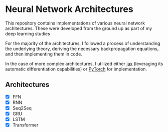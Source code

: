 # Neural Network Architectures

This repository contains implementations of various neural network architectures. These were developed from the ground up as part of my deep learning studies

For the majority of the architectures, I followed a process of understanding the underlying theory, deriving the necessary backpropagation equations, and then implementing them in code.

In the case of more complex architectures, I utilized either [jax](https://github.com/google/jax) (leveraging its automatic differentiation capabilities) or [PyTorch](https://pytorch.org) for implementation.

## Architectures

- [x] FFN
- [x] RNN
- [x] Seq2Seq
- [x] GRU
- [x] LSTM
- [x] Transformer
